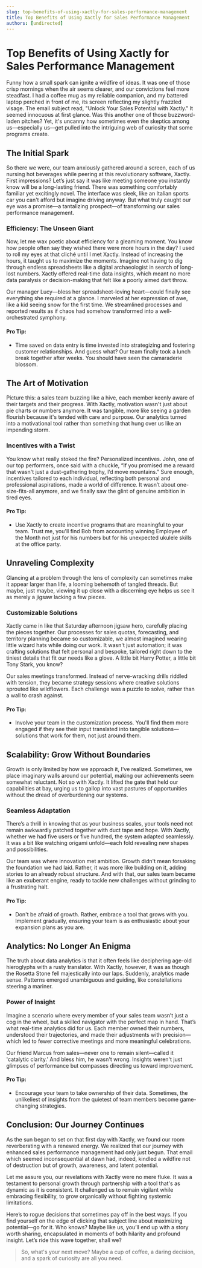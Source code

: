 ```yaml
---
slug: top-benefits-of-using-xactly-for-sales-performance-management
title: Top Benefits of Using Xactly for Sales Performance Management
authors: [undirected]
---
```



# Top Benefits of Using Xactly for Sales Performance Management

Funny how a small spark can ignite a wildfire of ideas. It was one of those crisp mornings when the air seems clearer, and our convictions feel more steadfast. I had a coffee mug as my reliable companion, and my battered laptop perched in front of me, its screen reflecting my slightly frazzled visage. The email subject read, "Unlock Your Sales Potential with Xactly." It seemed innocuous at first glance. Was this another one of those buzzword-laden pitches? Yet, it's uncanny how sometimes even the skeptics among us—especially us—get pulled into the intriguing web of curiosity that some programs create.

## The Initial Spark

So there we were, our team anxiously gathered around a screen, each of us nursing hot beverages while peering at this revolutionary software, Xactly. First impressions? Let’s just say it was like meeting someone you instantly know will be a long-lasting friend. There was something comfortably familiar yet excitingly novel. The interface was sleek, like an Italian sports car you can't afford but imagine driving anyway. But what truly caught our eye was a promise—a tantalizing prospect—of transforming our sales performance management.

### Efficiency: The Unseen Giant

Now, let me wax poetic about efficiency for a gleaming moment. You know how people often say they wished there were more hours in the day? I used to roll my eyes at that cliché until I met Xactly. Instead of increasing the hours, it taught us to maximize the moments. Imagine not having to dig through endless spreadsheets like a digital archaeologist in search of long-lost numbers. Xactly offered real-time data insights, which meant no more data paralysis or decision-making that felt like a poorly aimed dart throw.

Our manager Lucy—bless her spreadsheet-loving heart—could finally see everything she required at a glance. I marveled at her expression of awe, like a kid seeing snow for the first time. We streamlined processes and reported results as if chaos had somehow transformed into a well-orchestrated symphony. 

#### Pro Tip:
- Time saved on data entry is time invested into strategizing and fostering customer relationships. And guess what? Our team finally took a lunch break together after weeks. You should have seen the camaraderie blossom.

## The Art of Motivation

Picture this: a sales team buzzing like a hive, each member keenly aware of their targets and their progress. With Xactly, motivation wasn't just about pie charts or numbers anymore. It was tangible, more like seeing a garden flourish because it's tended with care and purpose. Our analytics turned into a motivational tool rather than something that hung over us like an impending storm.

### Incentives with a Twist

You know what really stoked the fire? Personalized incentives. John, one of our top performers, once said with a chuckle, “If you promised me a reward that wasn't just a dust-gathering trophy, I’d move mountains.” Sure enough, incentives tailored to each individual, reflecting both personal and professional aspirations, made a world of difference. It wasn’t about one-size-fits-all anymore, and we finally saw the glint of genuine ambition in tired eyes.

#### Pro Tip:
- Use Xactly to create incentive programs that are meaningful to your team. Trust me, you'll find Bob from accounting winning Employee of the Month not just for his numbers but for his unexpected ukulele skills at the office party.

## Unraveling Complexity

Glancing at a problem through the lens of complexity can sometimes make it appear larger than life, a looming behemoth of tangled threads. But maybe, just maybe, viewing it up close with a discerning eye helps us see it as merely a jigsaw lacking a few pieces.

### Customizable Solutions

Xactly came in like that Saturday afternoon jigsaw hero, carefully placing the pieces together. Our processes for sales quotas, forecasting, and territory planning became so customizable, we almost imagined wearing little wizard hats while doing our work. It wasn't just automation; it was crafting solutions that felt personal and bespoke, tailored right down to the tiniest details that fit our needs like a glove. A little bit Harry Potter, a little bit Tony Stark, you know?

Our sales meetings transformed. Instead of nerve-wracking drills riddled with tension, they became strategy sessions where creative solutions sprouted like wildflowers. Each challenge was a puzzle to solve, rather than a wall to crash against.

#### Pro Tip:
- Involve your team in the customization process. You'll find them more engaged if they see their input translated into tangible solutions—solutions that work for them, not just around them.

## Scalability: Grow Without Boundaries

Growth is only limited by how we approach it, I've realized. Sometimes, we place imaginary walls around our potential, making our achievements seem somewhat reluctant. Not so with Xactly. It lifted the gate that held our capabilities at bay, urging us to gallop into vast pastures of opportunities without the dread of overburdening our systems.

### Seamless Adaptation

There’s a thrill in knowing that as your business scales, your tools need not remain awkwardly patched together with duct tape and hope. With Xactly, whether we had five users or five hundred, the system adapted seamlessly. It was a bit like watching origami unfold—each fold revealing new shapes and possibilities.

Our team was where innovation met ambition. Growth didn't mean forsaking the foundation we had laid. Rather, it was more like building on it, adding stories to an already robust structure. And with that, our sales team became like an exuberant engine, ready to tackle new challenges without grinding to a frustrating halt.

#### Pro Tip:
- Don't be afraid of growth. Rather, embrace a tool that grows with you. Implement gradually, ensuring your team is as enthusiastic about your expansion plans as you are.

## Analytics: No Longer An Enigma 

The truth about data analytics is that it often feels like deciphering age-old hieroglyphs with a rusty translator. With Xactly, however, it was as though the Rosetta Stone fell majestically into our laps. Suddenly, analytics made sense. Patterns emerged unambiguous and guiding, like constellations steering a mariner.

### Power of Insight

Imagine a scenario where every member of your sales team wasn’t just a cog in the wheel, but a skilled navigator with the perfect map in hand. That’s what real-time analytics did for us. Each member owned their numbers, understood their trajectories, and made their adjustments with precision—which led to fewer corrective meetings and more meaningful celebrations.

Our friend Marcus from sales—never one to remain silent—called it 'catalytic clarity.' And bless him, he wasn't wrong. Insights weren't just glimpses of performance but compasses directing us toward improvement.

#### Pro Tip:
- Encourage your team to take ownership of their data. Sometimes, the unlikeliest of insights from the quietest of team members become game-changing strategies.

## Conclusion: Our Journey Continues

As the sun began to set on that first day with Xactly, we found our room reverberating with a renewed energy. We realized that our journey with enhanced sales performance management had only just begun. That email which seemed inconsequential at dawn had, indeed, kindled a wildfire not of destruction but of growth, awareness, and latent potential.

Let me assure you, our revelations with Xactly were no mere fluke. It was a testament to personal growth through partnership with a tool that's as dynamic as it is consistent. It challenged us to remain vigilant while embracing flexibility, to grow organically without fighting systemic limitations.

Here’s to rogue decisions that sometimes pay off in the best ways. If you find yourself on the edge of clicking that subject line about maximizing potential—go for it. Who knows? Maybe like us, you’ll end up with a story worth sharing, encapsulated in moments of both hilarity and profound insight. Let’s ride this wave together, shall we?

> So, what's your next move? Maybe a cup of coffee, a daring decision, and a spark of curiosity are all you need.